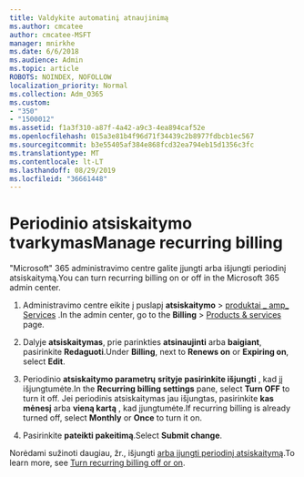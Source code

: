 ```yaml
---
title: Valdykite automatinį atnaujinimą
ms.author: cmcatee
author: cmcatee-MSFT
manager: mnirkhe
ms.date: 6/6/2018
ms.audience: Admin
ms.topic: article
ROBOTS: NOINDEX, NOFOLLOW
localization_priority: Normal
ms.collection: Adm_O365
ms.custom:
- "350"
- "1500012"
ms.assetid: f1a3f310-a87f-4a42-a9c3-4ea894caf52e
ms.openlocfilehash: 015a3e81b4f96d71f34439c2b8977fdbcb1ec567
ms.sourcegitcommit: b3e55405af384e868fcd32ea794eb15d1356c3fc
ms.translationtype: MT
ms.contentlocale: lt-LT
ms.lasthandoff: 08/29/2019
ms.locfileid: "36661448"
---
```

# <a name="manage-recurring-billing"></a><span data-ttu-id="cd35d-102">Periodinio atsiskaitymo tvarkymas</span><span class="sxs-lookup"><span data-stu-id="cd35d-102">Manage recurring billing</span></span>

<span data-ttu-id="cd35d-103">"Microsoft" 365 administravimo centre galite įjungti arba išjungti periodinį atsiskaitymą.</span><span class="sxs-lookup"><span data-stu-id="cd35d-103">You can turn recurring billing on or off in the Microsoft 365 admin center.</span></span>
  
1. <span data-ttu-id="cd35d-104">Administravimo centre eikite į puslapį **atsiskaitymo** \> [produktai _ amp_ Services](https://go.microsoft.com/fwlink/p/?linkid=842054) .</span><span class="sxs-lookup"><span data-stu-id="cd35d-104">In the admin center, go to the **Billing** \> [Products & services](https://go.microsoft.com/fwlink/p/?linkid=842054) page.</span></span>

2. <span data-ttu-id="cd35d-105">Dalyje **atsiskaitymas**, prie parinkties **atsinaujinti** arba **baigiant**, pasirinkite **Redaguoti**.</span><span class="sxs-lookup"><span data-stu-id="cd35d-105">Under **Billing**, next to **Renews on** or **Expiring on**, select **Edit**.</span></span>

3. <span data-ttu-id="cd35d-106">Periodinio **atsiskaitymo parametrų** **srityje pasirinkite išjungti** , kad jį išjungtumėte.</span><span class="sxs-lookup"><span data-stu-id="cd35d-106">In the **Recurring billing settings** pane, select **Turn OFF** to turn it off.</span></span> <span data-ttu-id="cd35d-107">Jei periodinis atsiskaitymas jau išjungtas, pasirinkite **kas mėnesį** arba **vieną kartą** , kad įjungtumėte.</span><span class="sxs-lookup"><span data-stu-id="cd35d-107">If recurring billing is already turned off, select **Monthly** or **Once** to turn it on.</span></span>

4. <span data-ttu-id="cd35d-108">Pasirinkite **pateikti pakeitimą**.</span><span class="sxs-lookup"><span data-stu-id="cd35d-108">Select **Submit change**.</span></span>

<span data-ttu-id="cd35d-109">Norėdami sužinoti daugiau, žr., išjungti [arba įjungti periodinį atsiskaitymą](https://docs.microsoft.com/office365/admin/subscriptions-and-billing/renew-your-subscription?view=o365-worldwide#turn-recurring-billing-off-or-on).</span><span class="sxs-lookup"><span data-stu-id="cd35d-109">To learn more, see [Turn recurring billing off or on](https://docs.microsoft.com/office365/admin/subscriptions-and-billing/renew-your-subscription?view=o365-worldwide#turn-recurring-billing-off-or-on).</span></span>